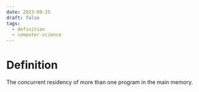 ```yaml
---
date: 2023-09-25
draft: false
tags:
  - definition
  - computer-science
---
```

# Definition

The concurrent residency of more than one program in the main memory.